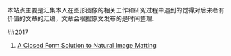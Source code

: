 本站点主要是汇集本人在图形图像的相关工作和研究过程中遇到的觉得对后来者有价值的文章的汇编，文章会根据原文发布的是时间整理.

##2017 
1.  [A Closed Form Solution to Natural Image Matting](https://blog.csdn.net/cicibabe/article/details/71075636)